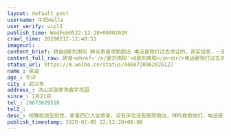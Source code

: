 ```yaml
---
layout: default_post
username: 牛奶mello
user_verify: vipl1
publish_time: WedFeb0522:12:28+08002020
crawl_time: 20200212-12:40:51
imageurl: 
content_brief: 转自@是刘雨阳 肺炎患者求助超话 电话是我打过去求证的，真实信息，一家四口被感染检测呈阳性没有医院接受没有床位在家等救助，全部失去行动能力，化验单我放在评论里了，请好心人帮忙转发求助他们🙏【姓名】吴迪【年龄】不详【所在城市】武汉市【所在小区、社区】洪山区张家湾鑫宇花园【 ...全文
content_full_raw: 转自<ahref='/n/是刘雨阳'>@是刘雨阳</a><br/>电话是我打过去求证的，真实信息，一家四口被感染检测呈阳性没有医院接受没有床位在家等救助，全部失去行动能力，化验单我放在评论里了，请好心人帮忙转发求助他们🙏<br/>【姓名】吴迪<br/>【年龄】不详<br/>【所在城市】武汉市<br/>【所在小区、社区】洪山区张家湾鑫宇花园<br/>【患病时间】1月21日<br/>【联系方式】18673029518<br/>【其他紧急联系人】<br/>【病情描述】核算检测呈阳性，家里四口人全感染，没有床位没有医院救治，拜托救救他们，电话是我打过去的，真实信息！<br/><br/>病人自述：病患中的一家4口求救🚑🚑<br/>地址:武汉市武昌洪山区张家湾鑫宇花园4栋2单元，联系电话:吴笛18673029518<br/>病人情况:<br/>妻子粟婷，1月21日出现症状，1月25日下午，到医院取得检测报告，结果是疑似新型冠状病毒肺炎，2月4日医院检查，2月5日确诊！现无床位收治<br/>母亲：尹春梅，1月28日，开始发烧，37.6度到38.4度，1月31日，到武汉市第七医院复诊，医生建议检测核酸，但需要等待试剂盒，2月4日医院检查，2月5日确诊，医院无床位收治！<br/>父亲：吴楚和，1月31日至今体温一直38.9度，反复发烧，情况比较危急，医院就诊，一直未确诊，2月4日医院检查，2月5日确诊，今天下午高烧已经达到40℃了，医院仍无床位收治！<br/>本人：吴迪，2月4日医院检查，2月5日确诊！现医院无床位收治！<br/>尤其是父亲情况特别严重，今天下午高烧已经达到40℃了！请好心人帮忙，救救这家人!<ahref='/n/人民日报'>@人民日报</a><ahref='/n/武汉发布'>@武汉发布</a><ahref='/n/凤凰网'>@凤凰网</a><ahref='/n/央视新闻'>@央视新闻</a>
status_url: https://m.weibo.cn/status/4468730962826127
name_: 吴迪
age_: 不详
city_: 武汉市
address_: 洪山区张家湾鑫宇花园
since_: 1月21日
tel_: 18673029518
tel2_: 
desc_: 核算检测呈阳性，家里四口人全感染，没有床位没有医院救治，拜托救救他们，电话是我打过去的，真实信息！病人自述病患中的一家4口求救🚑🚑地址武汉市武昌洪山区张家湾鑫宇花园4栋2单元，联系电话吴笛18673029518病人情况妻子粟婷，1月21日出现症状，1月25日下午，到医院取得检测报告，结果是疑似新型冠状病毒肺炎，2月4日医院检查，2月5日确诊！现无床位收治母亲尹春梅，1月28日，开始发烧，37.6度到38.4度，1月31日，到武汉市第七医院复诊，医生建议检测核酸，但需要等待试剂盒，2月4日医院检查，2月5日确诊，医院无床位收治！父亲吴楚和，1月31日至今体温一直38.9度，反复发烧，情况比较危急，医院就诊，一直未确诊，2月4日医院检查，2月5日确诊，今天下午高烧已经达到40℃了，医院仍无床位收治！本人吴迪，2月4日医院检查，2月5日确诊！现医院无床位收治！尤其是父亲情况特别严重，今天下午高烧已经达到40℃了！请好心人帮忙，救救这家人!<ahref='/n/人民日报'>@人民日报</a><ahref='/n/武汉发布'>@武汉发布</a><ahref='/n/凤凰网'>@凤凰网</a><ahref='/n/央视新闻'>@央视新闻</a>
publish_timestamp: 2020-02-05 22:12:28+08:00
---
```


